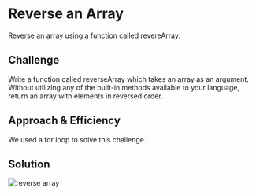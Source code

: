 # Reverse an Array
Reverse an array using a function called revereArray.

## Challenge
Write a function called reverseArray which takes an array as an argument. Without utilizing any of the built-in methods available to your language, return an array with elements in reversed order.

## Approach & Efficiency
We used a for loop to solve this challenge. 

## Solution
![reverse array](../assets/reverseArray.jpeg)
